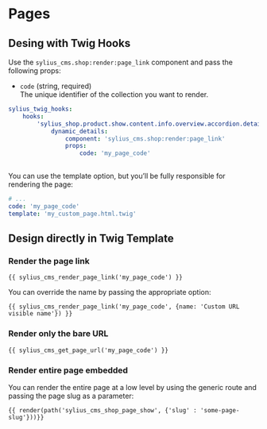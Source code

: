 # Pages

## Desing with Twig Hooks

Use the `sylius_cms.shop:render:page_link` component and pass the following props:

* `code` (string, required)\
  The unique identifier of the collection you want to render.

```yaml
sylius_twig_hooks:
    hooks:
        'sylius_shop.product.show.content.info.overview.accordion.details':
            dynamic_details:
                component: 'sylius_cms.shop:render:page_link'
                props:
                    code: 'my_page_code'
                    
```

You can use the template option, but you’ll be fully responsible for rendering the page:

```yaml
# ...
code: 'my_page_code'
template: 'my_custom_page.html.twig'
```

## Design directly in Twig Template

### Render the page link

```twig
{{ sylius_cms_render_page_link('my_page_code') }}
```

You can override the name by passing the appropriate option:

```twig
{{ sylius_cms_render_page_link('my_page_code', {name: 'Custom URL visible name'}) }}
```

### Render only the bare URL

```twig
{{ sylius_cms_get_page_url('my_page_code') }}
```

### Render entire page embedded&#x20;

You can render the entire page at a low level by using the generic route and passing the page slug as a parameter:

```twig
{{ render(path('sylius_cms_shop_page_show', {'slug' : 'some-page-slug'}))}}
```
